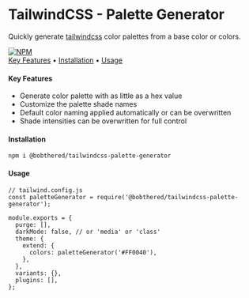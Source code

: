 <link rel="stylesheet" type="text/css" href="./style.css" />
<h1 class="text-center text-4xl p-8">TailwindCSS - Palette Generator</h1>
<p class="text-center p-4">
Quickly generate <a href="https://tailwindcss.com" class="shadow-link hover:no-underline">tailwindcss</a> color palettes from a base color or colors.
</p>
<div class="flex justify-center py-4">
  <a href="https://badge.fury.io/js/%40bobthered%2Ftailwindcss-palette-generator">
    <img src="https://badge.fury.io/js/%40bobthered%2Ftailwindcss-palette-generator.svg"
         alt="NPM">
  </a>
</div>

<div class="items-center py-4 text-lg text-center">
  <a href="#key-features" class="shadow-link hover:no-underline">Key Features</a> •
  <a href="#installation" class="shadow-link hover:no-underline">Installation</a> •
  <a href="#usage" class="shadow-link hover:no-underline">Usage</a>
</div>

<div class="flex flex-col">
  <section id="key-features" class="w-full py-4">
    <h4 class="text-2xl py-4">Key Features</h4>
    <ul class="list-disc pl-4">
      <li>Generate color palette with as little as a hex value</li>
      <li>Customize the palette shade names</li>
      <li>Default color naming applied automatically or can be overwritten</li>
      <li>Shade intensities can be overwritten for full control</li>
    </ul>
  </section>
  <section id="installation" class="w-full py-4">
  <h4 class="text-2xl py-4">Installation</h4>
    
    npm i @bobthered/tailwindcss-palette-generator

  </section>
  <section id="usage" class="w-full py-4">
    <h4 class="text-2xl py-4">Usage</h4>

    // tailwind.config.js
    const paletteGenerator = require('@bobthered/tailwindcss-palette-generator');

    module.exports = {
      purge: [],
      darkMode: false, // or 'media' or 'class'
      theme: {
        extend: {
          colors: paletteGenerator('#FF0040'),
        },
      },
      variants: {},
      plugins: [],
    };

  </section>
</div>
